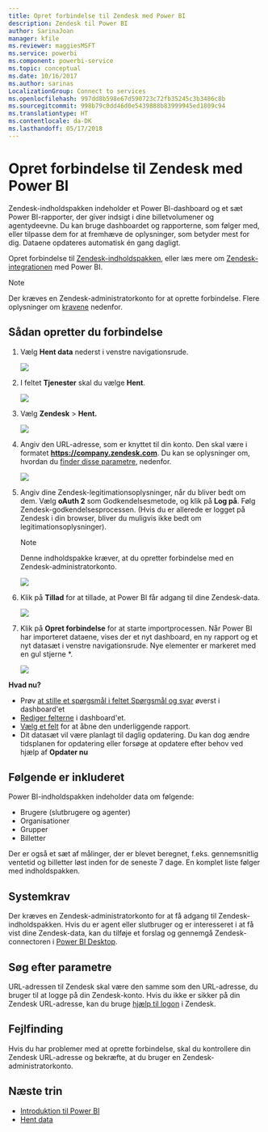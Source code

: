 ```yaml
---
title: Opret forbindelse til Zendesk med Power BI
description: Zendesk til Power BI
author: SarinaJoan
manager: kfile
ms.reviewer: maggiesMSFT
ms.service: powerbi
ms.component: powerbi-service
ms.topic: conceptual
ms.date: 10/16/2017
ms.author: sarinas
LocalizationGroup: Connect to services
ms.openlocfilehash: 997dd8b598e67d590723c72fb35245c3b3486c8b
ms.sourcegitcommit: 998b79c0dd46d0e5439888b83999945ed1809c94
ms.translationtype: HT
ms.contentlocale: da-DK
ms.lasthandoff: 05/17/2018
---
```

# <a name="connect-to-zendesk-with-power-bi"></a>Opret forbindelse til Zendesk med Power BI
Zendesk-indholdspakken indeholder et Power BI-dashboard og et sæt Power BI-rapporter, der giver indsigt i dine billetvolumener og agentydeevne. Du kan bruge dashboardet og rapporterne, som følger med, eller tilpasse dem for at fremhæve de oplysninger, som betyder mest for dig.  Dataene opdateres automatisk én gang dagligt. 

Opret forbindelse til [Zendesk-indholdspakken](https://app.powerbi.com/getdata/services/zendesk), eller læs mere om [Zendesk-integrationen](https://powerbi.microsoft.com/integrations/zendesk) med Power BI.

>[!NOTE]
>Der kræves en Zendesk-administratorkonto for at oprette forbindelse. Flere oplysninger om [kravene](#Requirements) nedenfor.

## <a name="how-to-connect"></a>Sådan opretter du forbindelse
1. Vælg **Hent data** nederst i venstre navigationsrude.
   
   ![](media/service-connect-to-zendesk/pbi_getdata.png)
2. I feltet **Tjenester** skal du vælge **Hent**.
   
   ![](media/service-connect-to-zendesk/pbi_getservices.png) 
3. Vælg **Zendesk** \> **Hent.**
   
   ![](media/service-connect-to-zendesk/zendesk.png)
4. Angiv den URL-adresse, som er knyttet til din konto. Den skal være i formatet **https://company.zendesk.com**. Du kan se oplysninger om, hvordan du [finder disse parametre](#FindingParams), nedenfor.
   
   ![](media/service-connect-to-zendesk/pbi_zendeskconnect.png)
5. Angiv dine Zendesk-legitimationsoplysninger, når du bliver bedt om dem.  Vælg **oAuth 2** som Godkendelsesmetode, og klik på **Log på**. Følg Zendesk-godkendelsesprocessen. (Hvis du er allerede er logget på Zendesk i din browser, bliver du muligvis ikke bedt om legitimationsoplysninger).
   
   > [!NOTE]
   > Denne indholdspakke kræver, at du opretter forbindelse med en Zendesk-administratorkonto. 
   > 
   > 
   
   ![](media/service-connect-to-zendesk/pbi_zendesksignin.png)
6. Klik på **Tillad** for at tillade, at Power BI får adgang til dine Zendesk-data.
   
   ![](media/service-connect-to-zendesk/zendesk2.jpg)
7. Klik på **Opret forbindelse** for at starte importprocessen. Når Power BI har importeret dataene, vises der et nyt dashboard, en ny rapport og et nyt datasæt i venstre navigationsrude. Nye elementer er markeret med en gul stjerne \*.
   
   ![](media/service-connect-to-zendesk/pbi_zendeskdash.png)

**Hvad nu?**

* Prøv [at stille et spørgsmål i feltet Spørgsmål og svar](power-bi-q-and-a.md) øverst i dashboard'et
* [Rediger felterne](service-dashboard-edit-tile.md) i dashboard'et.
* [Vælg et felt](service-dashboard-tiles.md) for at åbne den underliggende rapport.
* Dit datasæt vil være planlagt til daglig opdatering. Du kan dog ændre tidsplanen for opdatering eller forsøge at opdatere efter behov ved hjælp af **Opdater nu**

## <a name="whats-included"></a>Følgende er inkluderet
Power BI-indholdspakken indeholder data om følgende:  

* Brugere (slutbrugere og agenter)  
* Organisationer  
* Grupper  
* Billetter  

Der er også et sæt af målinger, der er blevet beregnet, f.eks. gennemsnitlig ventetid og billetter løst inden for de seneste 7 dage. En komplet liste følger med indholdspakken.

<a name="Requirements"></a>

## <a name="system-requirements"></a>Systemkrav
Der kræves en Zendesk-administratorkonto for at få adgang til Zendesk-indholdspakken. Hvis du er agent eller slutbruger og er interesseret i at få vist dine Zendesk-data, kan du tilføje et forslag og gennemgå Zendesk-connectoren i [Power BI Desktop](desktop-connect-to-data.md).

<a name="FindingParams"></a>

## <a name="finding-parameters"></a>Søg efter parametre
URL-adressen til Zendesk skal være den samme som den URL-adresse, du bruger til at logge på din Zendesk-konto. Hvis du ikke er sikker på din Zendesk URL-adresse, kan du bruge [hjælp til logon](https://www.zendesk.com/login/) i Zendesk.

## <a name="troubleshooting"></a>Fejlfinding
Hvis du har problemer med at oprette forbindelse, skal du kontrollere din Zendesk URL-adresse og bekræfte, at du bruger en Zendesk-administratorkonto.

## <a name="next-steps"></a>Næste trin
* [Introduktion til Power BI](service-get-started.md)
* [Hent data](service-get-data.md)

